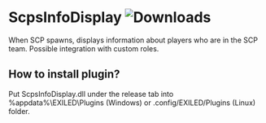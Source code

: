 # ScpsInfoDisplay ![Downloads](https://img.shields.io/github/downloads/bladuk/ScpsInfoDisplay/total.svg)
When SCP spawns, displays information about players who are in the SCP team. Possible integration with custom roles.

## How to install plugin?
Put ScpsInfoDisplay.dll under the release tab into %appdata%\EXILED\Plugins (Windows) or .config/EXILED/Plugins (Linux) folder.
